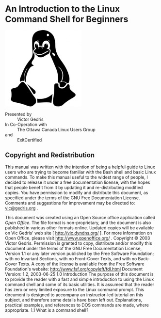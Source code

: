 An Introduction to the Linux Command Shell for Beginners
========================================================

<img alt="Linux Symbol" src="pics/linux-symbol.jpg" title="Tux" width="50%">

<dl> 
  <dt>Presented by  </dt>
    <dd>Victor Gedris  </dd>
  <dt>In Co-Operation with  </dt>
    <dd>The Ottawa Canada Linux Users Group  </dd>
  <dt>and  </dt>
    <dd>ExitCertified  </dd>
</dl>

Copyright and Redistribution
----------------------------

This manual was written with the intention of being a helpful guide to Linux users who are trying to become familiar with the Bash shell and basic Linux commands.
To make this manual useful to the widest range of people, I decided to release it under a free documentation license, with the hopes that people benefit from it by updating
it and re-distributing modified copies.
You have permission to modify and distribute this document, as specified under the terms of the GNU Free Documentation License. 
Comments and suggestions for improvement may be directed to: vic@gedris.org .


This document was created using an Open Source office application called *Open Office*. The file format is non-proprietary, and the document is also published in various other formats online.
Updated copies
will
be
available
on
Vic
Gedris'
web
site
[
http://vic.dyndns.org/
].
For
more information on Open Office, please visit 
http://www.openoffice.org/
.
Copyright 
© 2003 Victor Gedris.
Permission
is granted
to
copy,
distribute
and/or
modify
this
document
under
the
terms
of
the
GNU
Free
Documentation
License,
Version
1.1
or
any
later
version
published
by
the
Free
Software
Foundation;
with
no
Invariant
Sections,
with
no
Front-Cover
Texts,
and
with
no
Back-Cover
Texts.
A
copy
of
the
license
is
available
from
the
Free
Software
Foundation's
website:
http://www.fsf.org/copyleft/fdl.html
Document Version:  1.2, 2003-06-25
1.0
Introduction
The
purpose
of
this
document
is to
provide
the
reader
with
a fast
and
simple
introduction
to
using
the
Linux
command
shell
and
some
of
its
basic
utilities.
It is assumed
that
the
reader
has
zero
or
very
limited
exposure
to
the
Linux
command
prompt.
This
document
is designed
to
accompany
an
instructor-led
tutorial
on
this
subject,
and
therefore
some
details
have
been
left
out.
Explanations,
practical examples, and references to DOS commands are made, where appropriate.
1.1
What is a command shell?
